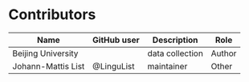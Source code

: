# Contributors

Name | GitHub user | Description | Role
--- | --- | --- | --- |
Beijing University | | data collection | Author 
Johann-Mattis List | @LinguList | maintainer | Other
